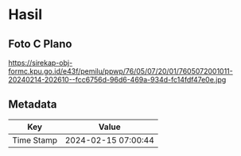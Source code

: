 # Hasil

## Foto C Plano

https://sirekap-obj-formc.kpu.go.id/e43f/pemilu/ppwp/76/05/07/20/01/7605072001011-20240214-202610--fcc6756d-96d6-469a-934d-fc14fdf47e0e.jpg


## Metadata

| Key        | Value               |
| ---------- | ------------------- |
| Time Stamp | 2024-02-15 07:00:44 |



